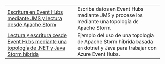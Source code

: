 |  |  |
|---------|---------|
| [Escritura en Event Hubs mediante JMS y lectura desde Apache Storm][1] | Escriba datos en Event Hubs mediante JMS y procese los mediante una topología de Apache Storm. 
| [Lectura y escritura desde Event Hubs mediante una topología de .NET y Java Storm híbrida][2] | Ejemplo del uso de una topología de Apache Storm híbrida basada en dotnet y Java para trabajar con Azure Event Hubs.

[1]: https://azure.microsoft.com/resources/samples/event-hubs-java-storm-sender-jms-receiver/
[2]: https://azure.microsoft.com/resources/samples/hdinsight-dotnet-java-storm-eventhub/